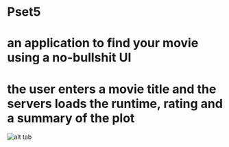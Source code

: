# Pset5

# an application to find your movie using a no-bullshit UI

# the user enters a movie title and the servers loads the runtime, rating and a summary of the plot


![alt tab](https://cloud.githubusercontent.com/assets/7301278/15455012/d990e52e-2047-11e6-86c4-ce76acb0b776.PNG)
